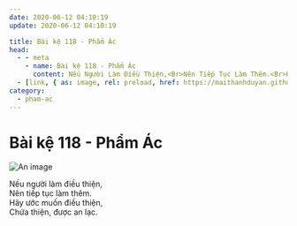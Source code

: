 ```yaml
---
date: 2020-06-12 04:10:19
update: 2020-06-12 04:10:19

title: Bài kệ 118 - Phẩm Ác
head:
  - - meta
    - name: Bài kệ 118 - Phẩm Ác
      content: Nếu Người Làm Điều Thiện,<Br>Nên Tiếp Tục Làm Thêm.<Br>Hãy Ước Muốn Điều Thiện,<Br>Chứa Thiện, Được An Lạc.<Br>
  - [link, { as: image, rel: preload, href: https://maithanhduyan.github.io/kinh-phap-cu/img/pham-ac/pham-ac-118.jpg }]
category:
  - pham-ac
---
```


# Bài kệ 118 - Phẩm Ác

![An image](/img/pham-ac/pham-ac-118.jpg)

Nếu người làm điều thiện,<br>Nên tiếp tục làm thêm.<br>Hãy ước muốn điều thiện,<br>Chứa thiện, được an lạc.<br>
